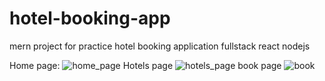 # hotel-booking-app
mern project for practice hotel booking application fullstack react nodejs 

Home page:
![home_page](https://user-images.githubusercontent.com/61840373/202836970-b46d86c8-0b30-4f29-adf7-76f53be69225.JPG)
Hotels page
![hotels_page](https://user-images.githubusercontent.com/61840373/202837013-a0fdbd66-0b19-4318-ae62-71fc2e15beae.JPG)
book page
![book](https://user-images.githubusercontent.com/61840373/202837040-b61fdfcf-e45f-4698-9d63-df7a36078833.JPG)
